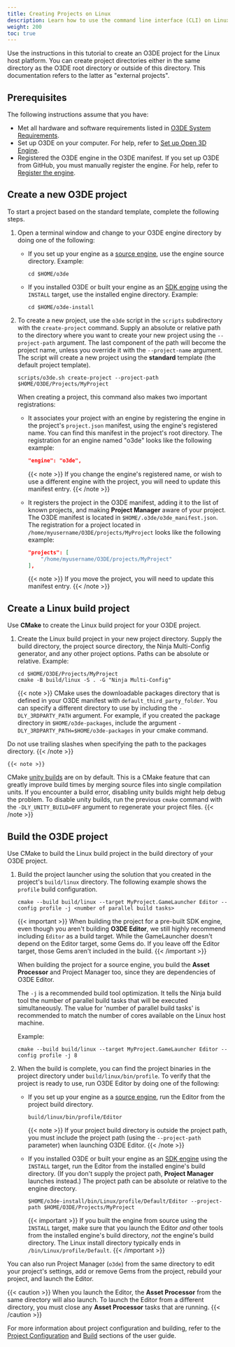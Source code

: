 ```yaml
---
title: Creating Projects on Linux
description: Learn how to use the command line interface (CLI) on Linux to create and build new Open 3D Engine (O3DE) projects from the default project template.
weight: 200
toc: true
---
```


Use the instructions in this tutorial to create an O3DE project for the Linux host platform. You can create project directories either in the same directory as the O3DE root directory or outside of this directory. This documentation refers to the latter as "external projects".

## Prerequisites

The following instructions assume that you have:

* Met all hardware and software requirements listed in [O3DE System Requirements](/docs/welcome-guide/requirements).
* Set up O3DE on your computer. For help, refer to [Set up Open 3D Engine](/docs/welcome-guide/setup).
* Registered the O3DE engine in the O3DE manifest. If you set up O3DE from GitHub, you must manually register the engine. For help, refer to [Register the engine](/docs/welcome-guide/setup/setup-from-github/building-linux/#register-the-engine).

## Create a new O3DE project

To start a project based on the standard template, complete the following steps.

1. Open a terminal window and change to your O3DE engine directory by doing one of the following:

    * If you set up your engine as a [source engine](/docs/welcome-guide/setup/setup-from-github/building-linux/#build-the-engine), use the engine source directory. Example:

        ```shell
        cd $HOME/o3de
        ```

    * If you installed O3DE or built your engine as an [SDK engine](/docs/welcome-guide/setup/setup-from-github/building-linux/#build-the-engine) using the `INSTALL` target, use the installed engine directory. Example:

        ```shell
        cd $HOME/o3de-install
        ```

1. To create a new project, use the `o3de` script in the `scripts` subdirectory with the `create-project` command. Supply an absolute or relative path to the directory where you want to create your new project using the `--project-path` argument. The last component of the path will become the project name, unless you override it with the `--project-name` argument. The script will create a new project using the **standard** template (the default project template).

    ```shell
    scripts/o3de.sh create-project --project-path $HOME/O3DE/Projects/MyProject
    ```

    When creating a project, this command also makes two important registrations:

    * It associates your project with an engine by registering the engine in the project's `project.json` manifest, using the engine's registered name. You can find this manifest in the project's root directory. The registration for an engine named "o3de" looks like the following example:

        ```json
        "engine": "o3de",
        ```

        {{< note >}}
If you change the engine's registered name, or wish to use a different engine with the project, you will need to update this manifest entry.
        {{< /note >}}

    * It registers the project in the O3DE manifest, adding it to the list of known projects, and making **Project Manager** aware of your project. The O3DE manifest is located in `$HOME/.o3de/o3de_manifest.json`. The registration for a project located in `/home/myusername/O3DE/projects/MyProject` looks like the following example:

        ```json
        "projects": [
            "/home/myusername/O3DE/projects/MyProject"
        ],
        ```

        {{< note >}}
If you move the project, you will need to update this manifest entry.
        {{< /note >}}

## Create a Linux build project

Use **CMake** to create the Linux build project for your O3DE project.

1. Create the Linux build project in your new project directory. Supply the build directory, the project source directory, the Ninja Multi-Config generator, and any other project options. Paths can be absolute or relative. Example:

    ```shell
    cd $HOME/O3DE/Projects/MyProject
    cmake -B build/linux -S . -G "Ninja Multi-Config"
    ```

    {{< note >}}
CMake uses the downloadable packages directory that is defined in your O3DE manifest with `default_third_party_folder`. You can specify a different directory to use by including the `-DLY_3RDPARTY_PATH` argument. For example, if you created the package directory in `$HOME/o3de-packages`, include the argument `-DLY_3RDPARTY_PATH=$HOME/o3de-packages` in your cmake command.

Do not use trailing slashes when specifying the path to the packages directory.
    {{< /note >}}

    {{< note >}}
CMake [unity builds](https://cmake.org/cmake/help/latest/prop_tgt/UNITY_BUILD.html) are on by default. This is a CMake feature that can greatly improve build times by merging source files into single compilation units. If you encounter a build error, disabling unity builds might help debug the problem. To disable unity builds, run the previous `cmake` command with the `-DLY_UNITY_BUILD=OFF` argument to regenerate your project files.
    {{< /note >}}

## Build the O3DE project

Use CMake to build the Linux build project in the build directory of your O3DE project.

1. Build the project launcher using the solution that you created in the project's `build/linux` directory. The following example shows the `profile` build configuration.

    ```shell
    cmake --build build/linux --target MyProject.GameLauncher Editor --config profile -j <number of parallel build tasks>
    ```

    {{< important >}}
When building the project for a pre-built SDK engine, even though you aren't building **O3DE Editor**, we still highly recommend including `Editor` as a build target. While the GameLauncher doesn't depend on the Editor target, some Gems do. If you leave off the Editor target, those Gems aren't included in the build.
    {{< /important >}}

    When building the project for a source engine, you build the **Asset Processor** and Project Manager too, since they are dependencies of O3DE Editor.

    The `-j` is a recommended build tool optimization. It tells the Ninja build tool the number of parallel build tasks that will be executed simultaneously. The value for 'number of parallel build tasks' is recommended to match the number of cores available on the Linux host machine.

    Example:

    ```shell
    cmake --build build/linux --target MyProject.GameLauncher Editor --config profile -j 8
    ```

1. When the build is complete, you can find the project binaries in the project directory under `build/linux/bin/profile`. To verify that the project is ready to use, run O3DE Editor by doing one of the following:

    * If you set up your engine as a [source engine](/docs/welcome-guide/setup/setup-from-github/building-linux/#build-the-engine), run the Editor from the project build directory.

        ```shell
        build/linux/bin/profile/Editor
        ```

        {{< note >}}
If your project build directory is outside the project path, you must include the project path (using the `--project-path` parameter) when launching O3DE Editor.
        {{< /note >}}

    * If you installed O3DE or built your engine as an [SDK engine](/docs/welcome-guide/setup/setup-from-github/building-linux/#build-the-engine) using the `INSTALL` target, run the Editor from the installed engine's build directory. (If you don't supply the project path, **Project Manager** launches instead.) The project path can be absolute or relative to the engine directory.

        ```shell
        $HOME/o3de-install/bin/Linux/profile/Default/Editor --project-path $HOME/O3DE/Projects/MyProject
        ```

        {{< important >}}
If you built the engine from source using the `INSTALL` target, make sure that you launch the Editor _and_ other tools from the installed engine's build directory, _not_ the engine's build directory. The Linux install directory typically ends in `/bin/Linux/profile/Default`.
        {{< /important >}}

You can also run Project Manager (`o3de`) from the same directory to edit your project's settings, add or remove Gems from the project, rebuild your project, and launch the Editor.

{{< caution >}}
When you launch the Editor, the **Asset Processor** from the same directory will also launch.  To launch the Editor from a different directory, you must close any **Asset Processor** tasks that are running.
{{< /caution >}}

For more information about project configuration and building, refer to the [Project Configuration](/docs/user-guide/project-config) and [Build](/docs/user-guide/build) sections of the user guide.
